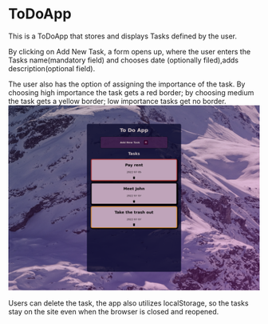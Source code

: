 # ToDoApp

This is a ToDoApp that stores and displays Tasks defined by the user.

By clicking on Add New Task, a form opens up, where the user enters the Tasks name(mandatory field)
and chooses date (optionally filed),adds description(optional field).

The user also has the option of assigning the importance of the task.
By choosing high importance the task gets a red border;
by choosing medium the task gets a yellow border; low importance tasks get no border.
![image](https://github.com/evakriv/ToDoApp/blob/main/images/Screenshot%20To%20do%20App.png)

Users can delete the task, the app also utilizes localStorage, so the tasks stay on the site even when the browser is closed and reopened.
